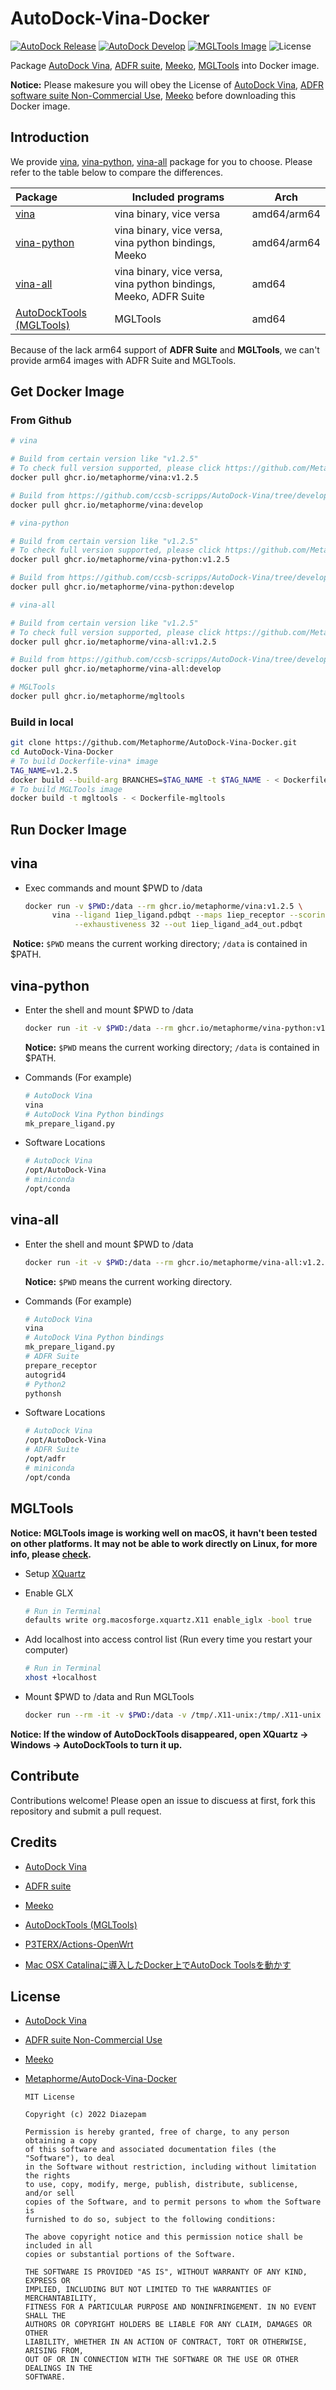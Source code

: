 # AutoDock-Vina-Docker

[![AutoDock Release](https://github.com/Metaphorme/AutoDock-Vina-Docker/actions/workflows/build_autodock_release.yml/badge.svg)](https://github.com/Metaphorme/AutoDock-Vina-Docker/actions/workflows/build_autodock_release.yml)
[![AutoDock Develop](https://github.com/Metaphorme/AutoDock-Vina-Docker/actions/workflows/build_autodock_develop.yml/badge.svg)](https://github.com/Metaphorme/AutoDock-Vina-Docker/actions/workflows/build_autodock_develop.yml)
[![MGLTools Image](https://github.com/Metaphorme/AutoDock-Vina-Docker/actions/workflows/build_mgltools.yml/badge.svg)](https://github.com/Metaphorme/AutoDock-Vina-Docker/actions/workflows/build_mgltools.yml)
![License](https://img.shields.io/github/license/Metaphorme/AutoDock-Vina-Docker?logo=opensourceinitiative)

Package [AutoDock Vina](https://github.com/ccsb-scripps/AutoDock-Vina), [ADFR suite](https://ccsb.scripps.edu/adfr/), [Meeko](https://github.com/forlilab/Meeko), [MGLTools](https://ccsb.scripps.edu/mgltools/) into Docker image.

**Notice:** Please makesure you will obey the License of [AutoDock Vina](https://autodock-vina.readthedocs.io/en/latest/citations.html), [ADFR software suite Non-Commercial Use](https://ccsb.scripps.edu/adfr/license/), [Meeko](https://github.com/forlilab/Meeko/blob/develop/LICENSE) before downloading this Docker image.

## Introduction

We provide [vina](https://github.com/users/Metaphorme/packages/container/package/vina), [vina-python](https://github.com/users/Metaphorme/packages/container/package/vina-python), [vina-all](https://github.com/users/Metaphorme/packages/container/package/vina-all) package for you to choose. Please refer to the table below to compare the differences.

| Package                                                      | Included programs                                            | Arch        |
| :----------------------------------------------------------- | ------------------------------------------------------------ | ----------- |
| [vina](https://github.com/users/Metaphorme/packages/container/package/vina) | vina binary, vice versa                                      | amd64/arm64 |
| [vina-python](https://github.com/users/Metaphorme/packages/container/package/vina-python) | vina binary, vice versa, vina python bindings, Meeko         | amd64/arm64 |
| [vina-all](https://github.com/users/Metaphorme/packages/container/package/vina-all) | vina binary, vice versa, vina python bindings, Meeko, ADFR Suite | amd64       |
| [AutoDockTools (MGLTools)](https://github.com/users/Metaphorme/packages/container/package/mgltools) | MGLTools                                                     | amd64       |

Because of the lack arm64 support of **ADFR Suite** and **MGLTools**, we can't provide arm64 images with ADFR Suite and MGLTools.

## Get Docker Image

### From Github

```bash
# vina

# Build from certain version like "v1.2.5"
# To check full version supported, please click https://github.com/Metaphorme/AutoDock-Vina-Docker/pkgs/container/vina
docker pull ghcr.io/metaphorme/vina:v1.2.5

# Build from https://github.com/ccsb-scripps/AutoDock-Vina/tree/develop
docker pull ghcr.io/metaphorme/vina:develop

# vina-python

# Build from certain version like "v1.2.5"
# To check full version supported, please click https://github.com/Metaphorme/AutoDock-Vina-Docker/pkgs/container/vina-python
docker pull ghcr.io/metaphorme/vina-python:v1.2.5

# Build from https://github.com/ccsb-scripps/AutoDock-Vina/tree/develop
docker pull ghcr.io/metaphorme/vina-python:develop

# vina-all

# Build from certain version like "v1.2.5"
# To check full version supported, please click https://github.com/Metaphorme/AutoDock-Vina-Docker/pkgs/container/vina-all
docker pull ghcr.io/metaphorme/vina-all:v1.2.5

# Build from https://github.com/ccsb-scripps/AutoDock-Vina/tree/develop
docker pull ghcr.io/metaphorme/vina-all:develop

# MGLTools
docker pull ghcr.io/metaphorme/mgltools
```

### Build in local

```bash
git clone https://github.com/Metaphorme/AutoDock-Vina-Docker.git
cd AutoDock-Vina-Docker
# To build Dockerfile-vina* image
TAG_NAME=v1.2.5
docker build --build-arg BRANCHES=$TAG_NAME -t $TAG_NAME - < Dockerfile-vina-[name]
# To build MGLTools image
docker build -t mgltools - < Dockerfile-mgltools
```

## Run Docker Image

## vina

* Exec commands and mount $PWD to /data

  ```bash
  docker run -v $PWD:/data --rm ghcr.io/metaphorme/vina:v1.2.5 \
        vina --ligand 1iep_ligand.pdbqt --maps 1iep_receptor --scoring ad4 \
             --exhaustiveness 32 --out 1iep_ligand_ad4_out.pdbqt
  ```

​		**Notice:** `$PWD` means the current working directory; `/data` is contained in $PATH.

## vina-python

* Enter the shell and mount $PWD to /data

  ```bash
  docker run -it -v $PWD:/data --rm ghcr.io/metaphorme/vina-python:v1.2.5
  ```

  **Notice:** `$PWD` means the current working directory; `/data` is contained in $PATH.

* Commands (For example)

  ```bash
  # AutoDock Vina
  vina
  # AutoDock Vina Python bindings
  mk_prepare_ligand.py
  ```

* Software Locations

  ```bash
  # AutoDock Vina
  /opt/AutoDock-Vina
  # miniconda
  /opt/conda
  ```

## vina-all

* Enter the shell and mount $PWD to /data

  ```bash
  docker run -it -v $PWD:/data --rm ghcr.io/metaphorme/vina-all:v1.2.5
  ```

	**Notice:** `$PWD` means the current working directory.

* Commands (For example)

  ```bash
  # AutoDock Vina
  vina
  # AutoDock Vina Python bindings
  mk_prepare_ligand.py
  # ADFR Suite
  prepare_receptor
  autogrid4
  # Python2
  pythonsh
  ```

* Software Locations

  ```bash
  # AutoDock Vina
  /opt/AutoDock-Vina
  # ADFR Suite
  /opt/adfr
  # miniconda
  /opt/conda
  ```

## MGLTools

**Notice: MGLTools image is working well on macOS, it havn't been tested on other platforms. It may not be able to work directly on Linux, for more info, please [check](https://stackoverflow.com/questions/48546124/what-is-linux-equivalent-of-host-docker-internal).**

* Setup [XQuartz](https://www.xquartz.org/)

* Enable GLX

  ```bash
  # Run in Terminal
  defaults write org.macosforge.xquartz.X11 enable_iglx -bool true
  ```

* Add localhost into access control list (Run every time you restart your computer)

  ```bash
  # Run in Terminal
  xhost +localhost
  ```

* Mount $PWD to /data and Run MGLTools

  ```bash
  docker run --rm -it -v $PWD:/data -v /tmp/.X11-unix:/tmp/.X11-unix ghcr.io/metaphorme/mgltools
  ```

**Notice: If the window of AutoDockTools disappeared, open XQuartz -> Windows -> AutoDockTools to turn it up.**

## Contribute

Contributions welcome! Please open an issue to discuess at first, fork this repository and submit a pull request.

## Credits

* [AutoDock Vina](https://vina.scripps.edu/)

* [ADFR suite](https://ccsb.scripps.edu/adfr/)

* [Meeko](https://github.com/forlilab/Meeko/blob/develop/LICENSE)

* [AutoDockTools (MGLTools)](https://github.com/users/Metaphorme/packages/container/package/mgltools)

* [P3TERX/Actions-OpenWrt](https://github.com/P3TERX/Actions-OpenWrt)

* [Mac OSX Catalinaに導入したDocker上でAutoDock Toolsを動かす](https://itsuka-naritai.com/2020/10/27/mac-osx-catalina%e3%81%ab%e5%b0%8e%e5%85%a5%e3%81%97%e3%81%9fdocker%e4%b8%8a%e3%81%a7autodock-tools%e3%82%92%e5%8b%95%e3%81%8b%e3%81%99/)

## License

* [AutoDock Vina](https://autodock-vina.readthedocs.io/en/latest/citations.html)

* [ADFR suite Non-Commercial Use](https://ccsb.scripps.edu/adfr/license/)

* [Meeko](https://github.com/forlilab/Meeko/blob/develop/LICENSE)

* [Metaphorme/AutoDock-Vina-Docker](https://github.com/Metaphorme/AutoDock-Vina-Docker/blob/main/LICENSE)

  ```
  MIT License
  
  Copyright (c) 2022 Diazepam
  
  Permission is hereby granted, free of charge, to any person obtaining a copy
  of this software and associated documentation files (the "Software"), to deal
  in the Software without restriction, including without limitation the rights
  to use, copy, modify, merge, publish, distribute, sublicense, and/or sell
  copies of the Software, and to permit persons to whom the Software is
  furnished to do so, subject to the following conditions:
  
  The above copyright notice and this permission notice shall be included in all
  copies or substantial portions of the Software.
  
  THE SOFTWARE IS PROVIDED "AS IS", WITHOUT WARRANTY OF ANY KIND, EXPRESS OR
  IMPLIED, INCLUDING BUT NOT LIMITED TO THE WARRANTIES OF MERCHANTABILITY,
  FITNESS FOR A PARTICULAR PURPOSE AND NONINFRINGEMENT. IN NO EVENT SHALL THE
  AUTHORS OR COPYRIGHT HOLDERS BE LIABLE FOR ANY CLAIM, DAMAGES OR OTHER
  LIABILITY, WHETHER IN AN ACTION OF CONTRACT, TORT OR OTHERWISE, ARISING FROM,
  OUT OF OR IN CONNECTION WITH THE SOFTWARE OR THE USE OR OTHER DEALINGS IN THE
  SOFTWARE.
  ```
